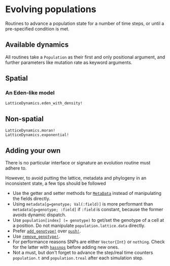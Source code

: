 # Evolving populations

Routines to advance a population state for a number of time steps, or until
a pre-specified condition is met.

## Available dynamics

All routines take a `Population` as their first and only positional argument, and
further parameters like mutation rate as keyword arguments.

## Spatial

### An Eden-like model

```@docs
LatticeDynamics.eden_with_density!
```

## Non-spatial

```@docs
LatticeDynamics.moran!
LatticeDynamics.exponential!
```

## Adding your own

There is no particular interface or signature an evolution routine must adhere to.

However, to avoid putting the lattice, metadata and phylogeny in an inconsistent state, a few tips should be followed

* Use the getter and setter methods for [`MetaData`](@ref) instead of manipulating the fields directly.
* Using `metadata[g=genotype; Val(:field)]` is more performant than `metadata[g=genotype; :field]` if `:field` is constant, because
    the former avoids dynamic dispatch.
* Use `population[index] (= genotype)` to get/set the genotype of a cell at a position.
    Do not manipulate `population.lattice.data` directly.
* Prefer [`add_genotype!`](@ref) over [`push!`](@ref).
* Use [`remove_genotype!`](@ref).
* For performance reasons SNPs are either `Vector{Int}` or `nothing`. Check for the latter with [`hassnps`](@ref) before
   adding new ones.
* Not a must, but don't forget to advance the step/real time counters `population.t` and `population.treal` after each simulation step.
